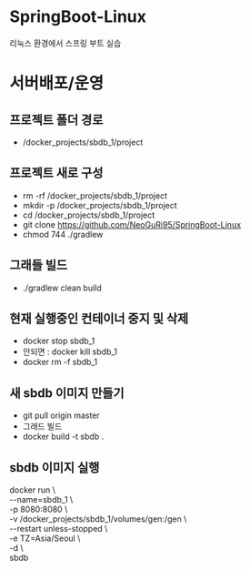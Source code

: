 # SpringBoot-Linux
리눅스 환경에서 스프링 부트 실습

# 서버배포/운영
## 프로젝트 폴더 경로
- /docker_projects/sbdb_1/project

## 프로젝트 새로 구성
- rm -rf /docker_projects/sbdb_1/project
- mkdir -p /docker_projects/sbdb_1/project
- cd /docker_projects/sbdb_1/project
- git clone https://github.com/NeoGuRi95/SpringBoot-Linux
- chmod 744 ./gradlew

## 그래들 빌드
- ./gradlew clean build

## 현재 실행중인 컨테이너 중지 및 삭제
- docker stop sbdb_1
- 안되면 : docker kill sbdb_1
- docker rm -f sbdb_1

## 새 sbdb 이미지 만들기
- git pull origin master
- 그래드 빌드
- docker build -t sbdb .

## sbdb 이미지 실행
docker run \\\
--name=sbdb_1 \\\
-p 8080:8080 \\\
-v /docker_projects/sbdb_1/volumes/gen:/gen \\\
--restart unless-stopped \\\
-e TZ=Asia/Seoul \\\
-d \\\
sbdb
